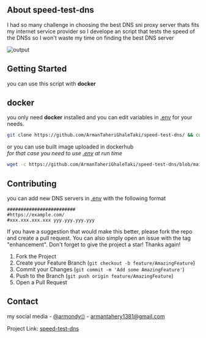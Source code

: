 <!-- ABOUT THE PROJECT -->
## About speed-test-dns

I had so many challenge in choosing the best DNS sni proxy server thats fits my internet service provider so I develope an script that tests the speed of the DNSs so I won't waste my time on finding the best DNS server  

      
![output](https://github.com/ArmanTaheriGhaleTaki/speed-test-dns/assets/88885103/d83c954e-5f3c-434e-ae4b-f119d69a4220)    



<!-- GETTING STARTED -->
## Getting Started
you can use this script with **docker** 

## docker
you only need **docker** installed and you can edit variables in  [.env](https://github.com/ArmanTaheriGhaleTaki/speed-test-dns/blob/main/.env) for your needs.
 

  ```sh
  git clone https://github.com/ArmanTaheriGhaleTaki/speed-test-dns/ && cd speed-test-dns && docker build -t speedtestdns . && docker run --env-file .env speedtestdns
  ```    
or you can use built image uploaded in dockerhub      
  *for that case you need to use [.env](https://github.com/ArmanTaheriGhaleTaki/speed-test-dns/blob/main/.env) at run time*
  ```sh
  wget -c https://github.com/ArmanTaheriGhaleTaki/speed-test-dns/blob/main/.env && docker run --env-file .env armantaherighaletaki/speed-test-dns 
  ```   
## Contributing

you can add new DNS servers in [.env](https://github.com/ArmanTaheriGhaleTaki/speed-test-dns/blob/main/.env) with the following format
```
#########################
#https://example.com/
#xxx.xxx.xxx.xxx yyy.yyy.yyy.yyy
```
If you have a suggestion that would make this better, please fork the repo and create a pull request. You can also simply open an issue with the tag "enhancement".
Don't forget to give the project a star! Thanks again!

1. Fork the Project
2. Create your Feature Branch (`git checkout -b feature/AmazingFeature`)
3. Commit your Changes (`git commit -m 'Add some AmazingFeature'`)
4. Push to the Branch (`git push origin feature/AmazingFeature`)
5. Open a Pull Request



<!-- CONTACT -->
## Contact

my social media - [@armondy🙄](https://twitter.com/taherighaletaki) - armantahery1381@gmail.com

Project Link:  [speed-test-dns](https://github.com/ArmanTaheriGhaleTaki/speed-test-dns) 




